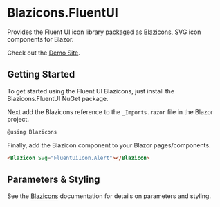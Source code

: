 # Blazicons.FluentUI
Provides the Fluent UI icon library packaged as [Blazicons](https://github.com/kyleherzog/Blazicons), SVG icon components for Blazor.

Check out the [Demo Site](http://blazicons.com).

## Getting Started
To get started using the Fluent UI Blazicons, just install the Blazicons.FluentUI NuGet package.

Next add the Blazicons reference to the `_Imports.razor` file in the Blazor project.

```csharp
@using Blazicons
```

Finally, add the Blazicon component to your Blazor pages/components.
```html
<Blazicon Svg="FluentUiIcon.Alert"></Blazicon>
```

## Parameters & Styling
See the [Blazicons](https://github.com/kyleherzog/Blazicons) documentation for details on parameters and styling.